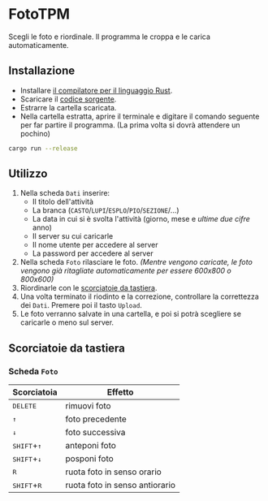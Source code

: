 # FotoTPM

Scegli le foto e riordinale. Il programma le croppa e le carica automaticamente.

## Installazione

- Installare [il compilatore per il linguaggio Rust](https://www.rust-lang.org/tools/install).
- Scaricare il [codice sorgente](https://github.com/MichaelObvious/foto_tpm/archive/refs/heads/master.zip).
- Estrarre la cartella scaricata.
- Nella cartella estratta, aprire il terminale e digitare il comando seguente per far partire il programma. (La prima volta si dovrà attendere un pochino)

```sh
cargo run --release
```

## Utilizzo

1. Nella scheda `Dati` inserire:
    - Il titolo dell'attività
    - La branca (`CASTO`/`LUPI`/`ESPLO`/`PIO`/`SEZIONE`/...)
    - La data in cui si è svolta l'attività (giorno, mese e _ultime due cifre_ anno)
    - Il server su cui caricarle
    - Il nome utente per accedere al server
    - La password per accedere al server
2. Nella scheda `Foto` rilasciare le foto. _(Mentre vengono caricate, le foto vengono già ritagliate automaticamente per essere 600x800 o 800x600)_
3. Riordinarle con le [scorciatoie da tastiera](#scheda-foto).
4. Una volta terminato il riodinto e la correzione, controllare la correttezza dei `Dati`. Premere poi il tasto `Upload`.
5. Le foto verranno salvate in una cartella, e poi si potrà scegliere se caricarle o meno sul server.

## Scorciatoie da tastiera

### Scheda `Foto`

| Scorciatoia                     | Effetto                        |
| ------------------------------- | ------------------------------ |
| <kbd>DELETE</kbd>               | rimuovi foto                   |
| <kbd>↑</kbd>                    | foto precedente                |
| <kbd>↓</kbd>                    | foto successiva                |
| <kbd>SHIFT</kbd>+<kbd>↑</kbd>   | anteponi foto                  |
| <kbd>SHIFT</kbd>+<kbd>↓</kbd>   | posponi foto                   |
| <kbd>R</kbd>                    | ruota foto in senso orario     |
| <kbd>SHIFT</kbd>+<kbd>R</kbd>   | ruota foto in senso antiorario |